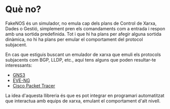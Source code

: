 # Què no?

FakeNOS és un simulador, no emula cap dels plans de Control de Xarxa, Dades o Gestió, simplement pren els comandaments com a entrada i respon amb una sortida predefinida. Tot i que hi ha plans per afegir alguna sortida dinàmica, no hi ha plans per emular el comportament del protocol subjacent.

En cas que estiguis buscant un emulador de xarxa que emuli els protocols subjacents com BGP, LLDP, etc., aquí tens alguns que poden resultar-te interessants:

- [GNS3](https://www.gns3.com/)
- [EVE-NG](https://www.eve-ng.net/)
- [Cisco Packet Tracer](https://www.netacad.com/es/courses/packet-tracer)

La idea d'aquesta llibreria és que es pot integrar en programari automatitzat que interactua amb equips de xarxa, emulant el comportament d'alt nivell.